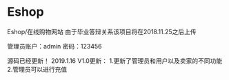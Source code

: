 # Eshop
Eshop/在线购物网站
由于毕业答辩关系该项目将在2018.11.25之后上传


管理员账户：admin 密码：123456          

源码已经更新！
2019.1.16 V1.0更新：
      1.更新了管理员和用户以及卖家的不同功能
      2.管理员可以进行充值
